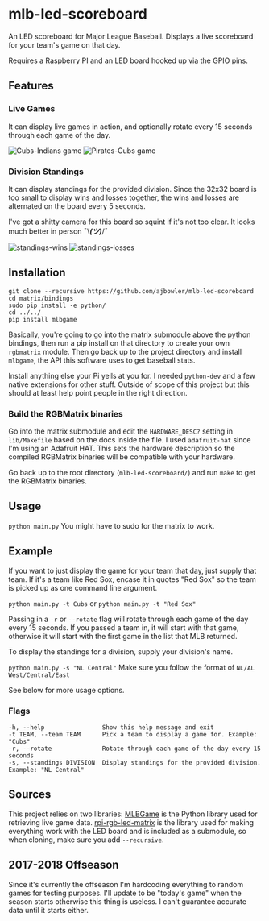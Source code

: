 # mlb-led-scoreboard
An LED scoreboard for Major League Baseball. Displays a live scoreboard for your team's game on that day.

Requires a Raspberry PI and an LED board hooked up via the GPIO pins.

## Features

### Live Games
It can display live games in action, and optionally rotate every 15 seconds through each game of the day.

![Cubs-Indians game](img/cubs-indians-demo.jpg) ![Pirates-Cubs game](img/pirates-cubs-demo.jpg)

### Division Standings
It can display standings for the provided division. Since the 32x32 board is too small to display wins and losses together, the wins and losses are alternated on the board every 5 seconds.

I've got a shitty camera for this board so squint if it's not too clear. It looks much better in person ¯\\___(ツ)___/¯

![standings-wins](img/standings-wins.jpg) ![standings-losses](img/standings-losses.jpg)

## Installation
```
git clone --recursive https://github.com/ajbowler/mlb-led-scoreboard
cd matrix/bindings
sudo pip install -e python/
cd ../../
pip install mlbgame
```
Basically, you're going to go into the matrix submodule above the python bindings, then run a pip install on that directory to create your own `rgbmatrix` module. Then go back up to the project directory and install `mlbgame`, the API this software uses to get baseball stats.

Install anything else your Pi yells at you for. I needed `python-dev` and a few native extensions for other stuff. Outside of scope of this project but this should at least help point people in the right direction.

### Build the RGBMatrix binaries
Go into the matrix submodule and edit the `HARDWARE_DESC?` setting in `lib/Makefile` based on the docs inside the file. I used `adafruit-hat` since I'm using an Adafruit HAT. This sets the hardware description so the compiled RGBMatrix binaries will be compatible with your hardware.

Go back up to the root directory (`mlb-led-scoreboard/`) and run `make` to get the RGBMatrix binaries.

## Usage
`python main.py` You might have to sudo for the matrix to work.

## Example
If you want to just display the game for your team that day, just supply that team. If it's a team like Red Sox, encase it in quotes "Red Sox" so the team is picked up as one command line argument.

`python main.py -t Cubs` or `python main.py -t "Red Sox"`

Passing in a `-r` or `--rotate` flag will rotate through each game of the day every 15 seconds. If you passed a team in, it will start with that game, otherwise it will start with the first game in the list that MLB returned.

To display the standings for a division, supply your division's name.

`python main.py -s "NL Central"` Make sure you follow the format of `NL/AL West/Central/East`

See below for more usage options.

### Flags
```
-h, --help                Show this help message and exit
-t TEAM, --team TEAM      Pick a team to display a game for. Example: "Cubs"
-r, --rotate              Rotate through each game of the day every 15 seconds
-s, --standings DIVISION  Display standings for the provided division. Example: "NL Central"
```

## Sources
This project relies on two libraries:
[MLBGame](https://github.com/panzarino/mlbgame) is the Python library used for retrieving live game data.
[rpi-rgb-led-matrix](https://github.com/hzeller/rpi-rgb-led-matrix) is the library used for making everything work with the LED board and is included as a submodule, so when cloning, make sure you add `--recursive`.

## 2017-2018 Offseason
Since it's currently the offseason I'm hardcoding everything to random games for testing purposes. I'll update to be "today's game" when the season starts otherwise this thing is useless. I can't guarantee accurate data until it starts either.
